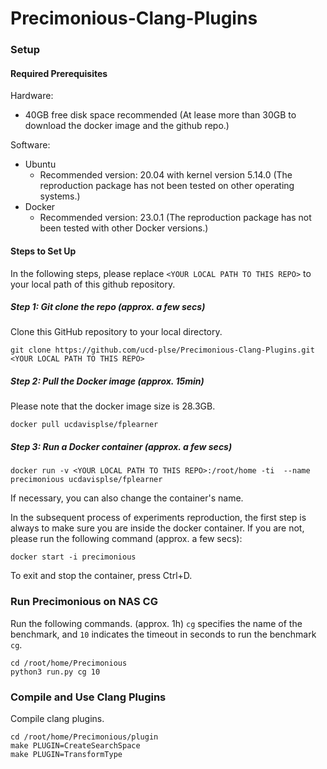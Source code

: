 # Precimonious-Clang-Plugins

### Setup

#### Required Prerequisites

Hardware:

- 40GB free disk space recommended (At lease more than 30GB to download the docker image and the github repo.)

Software:

- Ubuntu 
    - Recommended version: 20.04 with kernel version 5.14.0 (The reproduction package has not been tested on other operating systems.)
- Docker 
    - Recommended version: 23.0.1 (The reproduction package has not been tested with other Docker versions.)

#### Steps to Set Up

In the following steps, please replace `<YOUR LOCAL PATH TO THIS REPO>`
to your local path of this github repository.

##### Step 1: Git clone the repo (approx. a few secs)

Clone this GitHub repository to your local directory.

```
git clone https://github.com/ucd-plse/Precimonious-Clang-Plugins.git <YOUR LOCAL PATH TO THIS REPO>
```

##### Step 2: Pull the Docker image (approx. 15min)

Please note that the docker image size is 28.3GB.

```
docker pull ucdavisplse/fplearner
```


##### Step 3: Run a Docker container (approx. a few secs)


```
docker run -v <YOUR LOCAL PATH TO THIS REPO>:/root/home -ti  --name precimonious ucdavisplse/fplearner
```


If necessary, you can also change the container's name.

In the subsequent process of experiments reproduction,
the first step is always to make sure you are inside the docker container. If you are not, please run the following command (approx. a few secs):

```
docker start -i precimonious
```
To exit and stop the container, press Ctrl+D.


### Run Precimonious on NAS CG

Run the following commands. (approx. 1h) 
`cg` specifies the name of the benchmark, 
and `10` indicates the timeout in seconds to run the benchmark `cg`.

```
cd /root/home/Precimonious
python3 run.py cg 10
```

### Compile and Use Clang Plugins

Compile clang plugins.

```
cd /root/home/Precimonious/plugin
make PLUGIN=CreateSearchSpace
make PLUGIN=TransformType
```

